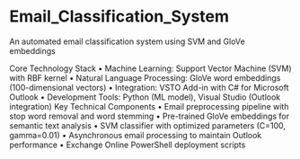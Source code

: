 # Email_Classification_System
An automated email classification system using SVM and GloVe embeddings

Core Technology Stack
	•	Machine Learning: Support Vector Machine (SVM) with RBF kernel
	•	Natural Language Processing: GloVe word embeddings (100-dimensional vectors)
	•	Integration: VSTO Add-in with C# for Microsoft Outlook
	•	Development Tools: Python (ML model), Visual Studio (Outlook integration)
Key Technical Components
	•	Email preprocessing pipeline with stop word removal and word stemming
	•	Pre-trained GloVe embeddings for semantic text analysis
	•	SVM classifier with optimized parameters (C=100, gamma=0.01)
	•	Asynchronous email processing to maintain Outlook performance
	•	Exchange Online PowerShell deployment scripts
